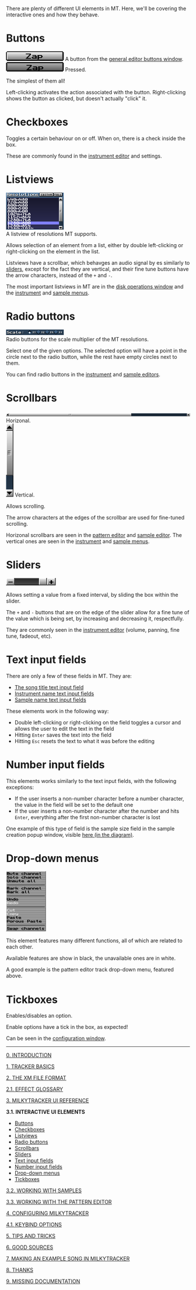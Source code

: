 There are plenty of different UI elements in MT.
Here, we'll be covering the interactive ones and how they behave.

# Buttons

![ui_elementButton.png](../img/ui_elementButton.png)
A button from the [general editor buttons window](#general-editor-buttons-window).<br>
![ui_elementButtonPressed.png](../img/ui_elementButtonPressed.png)
Pressed.

The simplest of them all!

Left-clicking activates the action associated with the button.
Right-clicking shows the button as clicked, but doesn't actually "click" it.

# Checkboxes

Toggles a certain behaviour on or off.
When on, there is a check inside the box.

These are commonly found in the [instrument editor](./ui.md#instrument-editor) and settings.

# Listviews

![ui_settings_resolutions](../img/ui_settings_resolutions.png)<br>
A listview of resolutions MT supports.

Allows selection of an element from a list, either by double left-clicking or right-clicking on the
element in the list.

Listviews have a scrollbar, which behavges an audio signal by es similarly to [sliders](#sliders),
except for the fact they are vertical, and their fine tune buttons have the arrow characters,
instead of the `+` and `-`.

The most important listviews in MT are in the
[disk operations window](./ui.md#disk-operations-window) and the
[instrument](./ui.md#instrument-menu) and [sample menus](./ui.md#sample-menu).

# Radio buttons

![ui_settings_scale.png](../img/ui_settings_scale.png)<br>
Radio buttons for the scale multiplier of the MT resolutions.

Select one of the given options.
The selected option will have a point in the circle next to the radio button, while the rest have
empty circles next to them.

You can find radio buttons in the [instrument](./ui.md#instrument-editor) and
[sample editors](./ui.md#sample-editor).

# Scrollbars

![ui_sliderH1](../img/ui_sliderH1.png) Horizonal.<br>
![ui_sliderV](../img/ui_sliderV.png) Vertical.

Allows scrolling.

The arrow characters at the edges of the scrollbar are used for fine-tuned scrolling.

Horizonal scrollbars are seen in the [pattern editor](./ui.md#pattern-editor) and
[sample editor](./ui.md#sample-editor). The vertical ones are seen in the
[instrument](./ui.md#instrument-menu) and [sample menus](./ui.md#sample-menu).

# Sliders

![ui_sliderH](../img/ui_sliderH.png)

Allows setting a value from a fixed interval, by sliding the box within the slider.

The `+` and `-` buttons that are on the edge of the slider allow for a fine tune of the value which
is being set, by increasing and decreasing it, respectfully.

They are commonly seen in the [instrument editor](./ui.md#instrument-editor) (volume, panning, fine
tune, fadeout, etc).

# Text input fields

There are only a few of these fields in MT.
They are:

- [The song title text input field](./ui.md#song-title-length-and-peak-window--common-mt-options-toggle-window)
- [Instrument name text input fields](./ui.md#instrument-menu)
- [Sample name text input fields](./ui.md#sample-menu)

These elements work in the following way:

- Double left-clicking or right-clicking on the field toggles a cursor and allows the user to edit the text in the field
- Hitting `Enter` saves the text into the field
- Hitting `Esc` resets the text to what it was before the editing

# Number input fields

This elements works similarly to the text input fields, with the following exceptions:

- If the user inserts a non-number character before a number character, the value in the field will be set to the default one
- If the user inserts a non-number character after the number and hits `Enter`, everything after the first non-number character is lost

One example of this type of field is the sample size field in the sample creation popup window,
visible [here (in the diagram)](./samples.md#new).

# Drop-down menus

![ui_playlistDropDown.png](../img/ui_playlistDropDown.png)

This element features many different functions, all of which are related to each other.

Available features are show in black, the unavailable ones are in white.

A good example is the pattern editor track drop-down menu, featured above.

# Tickboxes

Enables/disables an option.

Enable options have a tick in the box, as expected!

Can be seen in the [configuration window](./ui.md#configuration-window).

---

[0. INTRODUCTION](./intro.md)

[1. TRACKER BASICS](./basics.md)

[2. THE XM FILE FORMAT](./xm.md)

[2.1. EFFECT GLOSSARY](./fx.md)

[3. MILKYTRACKER UI REFERENCE](./ui.md)

**3.1. INTERACTIVE UI ELEMENTS**
- [Buttons](#buttons)
- [Checkboxes](#checkboxes)
- [Listviews](#listviews)
- [Radio buttons](radio-buttons)
- [Scrollbars](#scrollbars)
- [Sliders](#sliders)
- [Text input fields](#text-input-fields)
- [Number input fields](#number-input-fields)
- [Drop-down menus](#drop-down-menus)
- [Tickboxes](#tickboxes)

[3.2. WORKING WITH SAMPLES](./samples.md)

[3.3. WORKING WITH THE PATTERN EDITOR](./playlist.md)

[4. CONFIGURING MILKYTRACKER](./config.md)

[4.1. KEYBIND OPTIONS](./keybind.md)

[5. TIPS AND TRICKS](./tips.md)

[6. GOOD SOURCES](./sources.md)

[7. MAKING AN EXAMPLE SONG IN MILKYTRACKER](./song.md)

[8. THANKS](./thanks.md)

[9. MISSING DOCUMENTATION](./missing.md)
